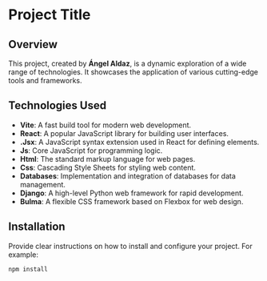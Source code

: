 # Project Title

## Overview

This project, created by **Ángel Aldaz**, is a dynamic exploration of a wide range of technologies. It showcases the application of various cutting-edge tools and frameworks.

## Technologies Used

- **Vite**: A fast build tool for modern web development.
- **React**: A popular JavaScript library for building user interfaces.
- **.Jsx**: A JavaScript syntax extension used in React for defining elements.
- **Js**: Core JavaScript for programming logic.
- **Html**: The standard markup language for web pages.
- **Css**: Cascading Style Sheets for styling web content.
- **Databases**: Implementation and integration of databases for data management.
- **Django**: A high-level Python web framework for rapid development.
- **Bulma**: A flexible CSS framework based on Flexbox for web design.

## Installation

Provide clear instructions on how to install and configure your project. For example:

```bash
npm install
```
